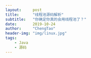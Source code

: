 ```yaml
---
layout:     post
title:      "线程池源码解析"
subtitle:   "你确定你真的会用线程池了？"
date:       2019-10-24
author:     "ChengTao"
header-img: "img/linux.jpg"
tags:
    - Java
    - 源码
---
```



